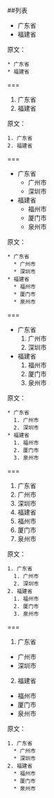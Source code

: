 ##列表

* 广东省
* 福建省

原文：
```
* 广东省
* 福建省
```
===

1. 广东省
2. 福建省

原文：
```
1. 广东省
2. 福建省
```
===

* 广东省
  * 广州市
  * 深圳市
* 福建省
  * 福州市
  * 厦门市
  * 泉州市

原文：
```
* 广东省
  * 广州市
  * 深圳市
* 福建省
  * 福州市
  * 厦门市
  * 泉州市
```
===

* 广东省
  1. 广州市
  2. 深圳市
* 福建省
  1. 福州市
  2. 厦门市
  3. 泉州市

原文：
```
* 广东省
  1. 广州市
  2. 深圳市
* 福建省
  1. 福州市
  2. 厦门市
  3. 泉州市
```
===

1. 广东省
  1. 广州市
  2. 深圳市
2. 福建省
  1. 福州市
  2. 厦门市
  3. 泉州市

原文：
```
1. 广东省
  1. 广州市
  2. 深圳市
2. 福建省
  1. 福州市
  2. 厦门市
  3. 泉州市
```
===

1. 广东省
  * 广州市
  * 深圳市
2. 福建省
  * 福州市
  * 厦门市
  * 泉州市

原文：
```
1. 广东省
  * 广州市
  * 深圳市
2. 福建省
  * 福州市
  * 厦门市
  * 泉州市
```